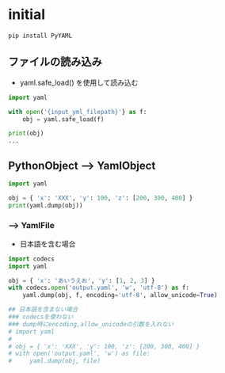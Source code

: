 # initial
`pip install PyYAML`

## ファイルの読み込み
- yaml.safe_load() を使用して読み込む
```py
import yaml

with open('{input_yml_filepath}'} as f:
    obj = yaml.safe_load(f)

print(obj)
...
```

## PythonObject --> YamlObject
```py
import yaml

obj = { 'x': 'XXX', 'y': 100, 'z': [200, 300, 400] }
print(yaml.dump(obj))
```

### --> YamlFile
- 日本語を含む場合
```py
import codecs
import yaml

obj = { 'x': 'あいうえお', 'y': [1, 2, 3] }
with codecs.open('output.yaml', 'w', 'utf-8') as f:
    yaml.dump(obj, f, encoding='utf-8', allow_unicode=True)

## 日本語を含まない場合
### codecsを使わない
### dump時にencoding,allow_unicodeの引数を入れない
# import yaml
#
# obj = { 'x': 'XXX', 'y': 100, 'z': [200, 300, 400] }
# with open('output.yaml', 'w') as file:
#     yaml.dump(obj, file)
```
